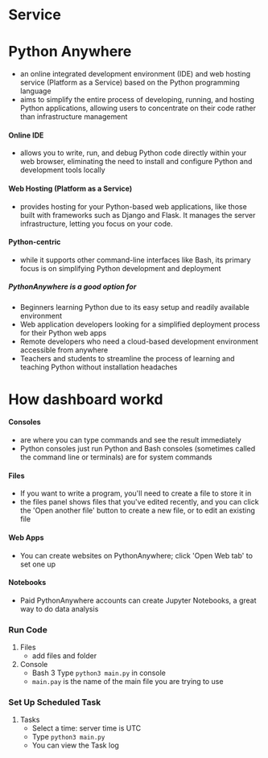 # Service

# Python Anywhere
- an online integrated development environment (IDE) and web hosting service (Platform as a Service) based on the Python programming language
- aims to simplify the entire process of developing, running, and hosting Python applications, allowing users to concentrate on their code rather than infrastructure management

#### Online IDE
- allows you to write, run, and debug Python code directly within your web browser, eliminating the need to install and configure Python and development tools locally
#### Web Hosting (Platform as a Service)
- provides hosting for your Python-based web applications, like those built with frameworks such as Django and Flask. It manages the server infrastructure, letting you focus on your code.
#### Python-centric
- while it supports other command-line interfaces like Bash, its primary focus is on simplifying Python development and deployment
##### PythonAnywhere is a good option for
- Beginners learning Python due to its easy setup and readily available environment
- Web application developers looking for a simplified deployment process for their Python web apps
- Remote developers who need a cloud-based development environment accessible from anywhere
- Teachers and students to streamline the process of learning and teaching Python without installation headaches 

# How dashboard workd
#### Consoles
- are where you can type commands and see the result immediately
- Python consoles just run Python and Bash consoles (sometimes called the command line or terminals) are for system commands


#### Files
- If you want to write a program, you'll need to create a file to store it in
- the files panel shows files that you've edited recently, and you can click the 'Open another file' button to create a new file, or to edit an existing file

#### Web Apps
- You can create websites on PythonAnywhere; click 'Open Web tab' to set one up

#### Notebooks
- Paid PythonAnywhere accounts can create Jupyter Notebooks, a great way to do data analysis

### Run Code
1. Files
    - add files and folder
2. Console
    - Bash
3 Type `python3 main.py` in console
    - `main.pay` is the name of the main file you are trying to use

### Set Up Scheduled Task
1. Tasks
    - Select a time: server time is UTC
    - Type `python3 main.py` 
    - You can view the Task log
